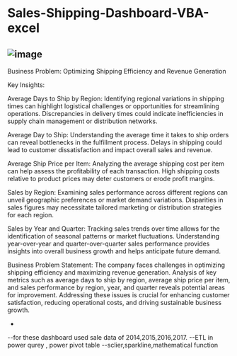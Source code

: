 # Sales-Shipping-Dashboard-VBA-excel

![image](https://github.com/sahil07codac/Sales-Shipping-Dashboard-VBA-excel/assets/141804728/60a7a15c-6bda-44d7-abe6-023f2ead9422)
----
Business Problem: Optimizing Shipping Efficiency and Revenue Generation

Key Insights:

Average Days to Ship by Region: Identifying regional variations in shipping times can highlight logistical challenges or opportunities for streamlining operations. Discrepancies in delivery times could indicate inefficiencies in supply chain management or distribution networks.

Average Day to Ship: Understanding the average time it takes to ship orders can reveal bottlenecks in the fulfillment process. Delays in shipping could lead to customer dissatisfaction and impact overall sales and revenue.

Average Ship Price per Item: Analyzing the average shipping cost per item can help assess the profitability of each transaction. High shipping costs relative to product prices may deter customers or erode profit margins.

Sales by Region: Examining sales performance across different regions can unveil geographic preferences or market demand variations. Disparities in sales figures may necessitate tailored marketing or distribution strategies for each region.

Sales by Year and Quarter: Tracking sales trends over time allows for the identification of seasonal patterns or market fluctuations. Understanding year-over-year and quarter-over-quarter sales performance provides insights into overall business growth and helps anticipate future demand.

Business Problem Statement:
The company faces challenges in optimizing shipping efficiency and maximizing revenue generation. Analysis of key metrics such as average days to ship by region, average ship price per item, and sales performance by region, year, and quarter reveals potential areas for improvement. Addressing these issues is crucial for enhancing customer satisfaction, reducing operational costs, and driving sustainable business growth.



-
--for these dashboard used sale data of 2014,2015,2016,2017.
--ETL in power qurey , power pivot table
--sclier,sparkline,mathematical function 
